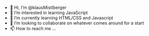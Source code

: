 - 👋 Hi, I’m @klausMistlberger
- 👀 I’m interested in learning JavaScript
- 🌱 I’m currently learning HTML/CSS and Javascript
- 💞️ I’m looking to collaborate on whatever comes around for a start
- 📫 How to reach me ... 

<!---
klausMistlberger/klausMistlberger is a ✨ special ✨ repository because its `README.md` (this file) appears on your GitHub profile.
You can click the Preview link to take a look at your changes.
--->
